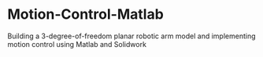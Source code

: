 # Motion-Control-Matlab
Building a 3-degree-of-freedom planar robotic arm model and implementing motion control using Matlab and Solidwork

